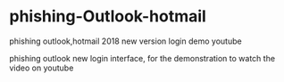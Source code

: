 # phishing-Outlook-hotmail
phishing outlook,hotmail 2018 new version login demo youtube

phishing outlook new login interface, for the demonstration to watch the video on youtube
